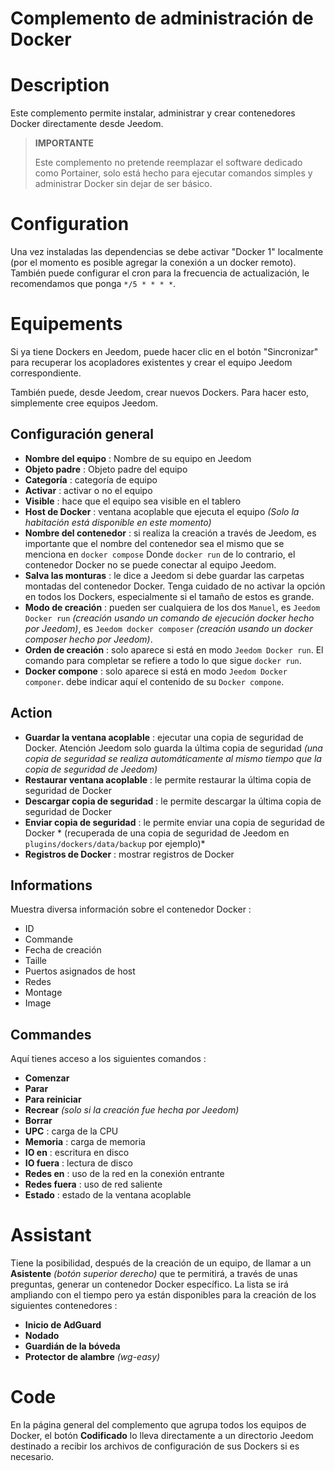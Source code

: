 # Complemento de administración de Docker

# Description

Este complemento permite instalar, administrar y crear contenedores Docker directamente desde Jeedom.

>**IMPORTANTE**
>
>Este complemento no pretende reemplazar el software dedicado como Portainer, solo está hecho para ejecutar comandos simples y administrar Docker sin dejar de ser básico.

# Configuration

Una vez instaladas las dependencias se debe activar "Docker 1" localmente (por el momento es posible agregar la conexión a un docker remoto). También puede configurar el cron para la frecuencia de actualización, le recomendamos que ponga ``*/5 * * * *``.

# Equipements

Si ya tiene Dockers en Jeedom, puede hacer clic en el botón "Sincronizar" para recuperar los acopladores existentes y crear el equipo Jeedom correspondiente.

También puede, desde Jeedom, crear nuevos Dockers. Para hacer esto, simplemente cree equipos Jeedom.

## Configuración general

- **Nombre del equipo** : Nombre de su equipo en Jeedom
- **Objeto padre** : Objeto padre del equipo
- **Categoría** : categoría de equipo
- **Activar** : activar o no el equipo
- **Visible** : hace que el equipo sea visible en el tablero
- **Host de Docker** : ventana acoplable que ejecuta el equipo *(Solo la habitación está disponible en este momento)*
- **Nombre del contenedor** : si realiza la creación a través de Jeedom, es importante que el nombre del contenedor sea el mismo que se menciona en ``docker compose`` Donde ``docker run`` de lo contrario, el contenedor Docker no se puede conectar al equipo Jeedom.
- **Salva las monturas** : le dice a Jeedom si debe guardar las carpetas montadas del contenedor Docker. Tenga cuidado de no activar la opción en todos los Dockers, especialmente si el tamaño de estos es grande.
- **Modo de creación** : pueden ser cualquiera de los dos ``Manuel``, es ``Jeedom Docker run`` *(creación usando un comando de ejecución docker hecho por Jeedom)*, es ``Jeedom docker composer`` *(creación usando un docker composer hecho por Jeedom)*.
- **Orden de creación** : solo aparece si está en modo ``Jeedom Docker run``. El comando para completar se refiere a todo lo que sigue ``docker run``.
- **Docker compone** : solo aparece si está en modo ``Jeedom Docker componer``. debe indicar aquí el contenido de su ``Docker compone``.

## Action

- **Guardar la ventana acoplable** : ejecutar una copia de seguridad de Docker. Atención Jeedom solo guarda la última copia de seguridad *(una copia de seguridad se realiza automáticamente al mismo tiempo que la copia de seguridad de Jeedom)*
- **Restaurar ventana acoplable** : le permite restaurar la última copia de seguridad de Docker
- **Descargar copia de seguridad** : le permite descargar la última copia de seguridad de Docker
- **Enviar copia de seguridad** : le permite enviar una copia de seguridad de Docker * (recuperada de una copia de seguridad de Jeedom en ``plugins/dockers/data/backup`` por ejemplo)*
- **Registros de Docker** : mostrar registros de Docker

## Informations

Muestra diversa información sobre el contenedor Docker :

- ID
- Commande
- Fecha de creación
- Taille
- Puertos asignados de host
- Redes
- Montage
- Image

## Commandes

Aquí tienes acceso a los siguientes comandos :

- **Comenzar**
- **Parar**
- **Para reiniciar**
- **Recrear** *(solo si la creación fue hecha por Jeedom)*
- **Borrar**
- **UPC** : carga de la CPU
- **Memoria** : carga de memoria
- **IO en** : escritura en disco
- **IO fuera** : lectura de disco
- **Redes en** : uso de la red en la conexión entrante
- **Redes fuera** : uso de red saliente
- **Estado** : estado de la ventana acoplable


# Assistant

Tiene la posibilidad, después de la creación de un equipo, de llamar a un **Asistente** *(botón superior derecho)* que te permitirá, a través de unas preguntas, generar un contenedor Docker específico. La lista se irá ampliando con el tiempo pero ya están disponibles para la creación de los siguientes contenedores :

- **Inicio de AdGuard**
- **Nodado**
- **Guardián de la bóveda**
- **Protector de alambre** *(wg-easy)*

# Code

En la página general del complemento que agrupa todos los equipos de Docker, el botón **Codificado** lo lleva directamente a un directorio Jeedom destinado a recibir los archivos de configuración de sus Dockers si es necesario.
